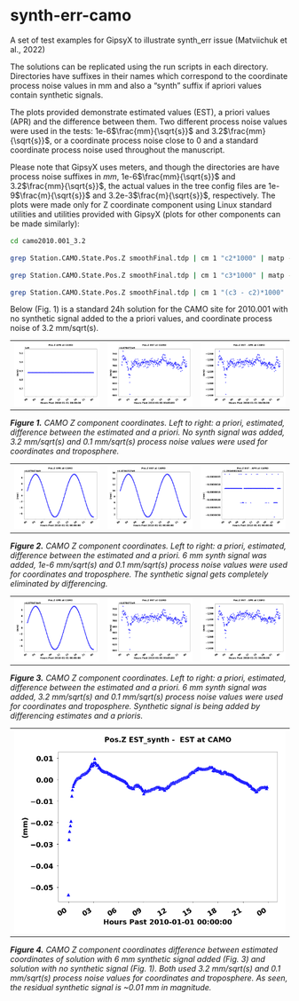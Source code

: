 # synth-err-camo
A set of test examples for GipsyX to illustrate synth_err issue (Matviichuk et al., 2022)

The solutions can be replicated using the run scripts in each directory. Directories have suffixes in their names which correspond to the coordinate process noise values in mm and also a “synth” suffix if apriori values contain synthetic signals. 

The plots provided demonstrate estimated values (EST), a priori values (APR) and the difference between them. Two different process noise values were used in the tests: 1e-6$\frac{mm}{\sqrt{s}}$ and 3.2$\frac{mm}{\sqrt{s}}$, or a coordinate process noise close to 0 and a standard coordinate process noise used throughout the manuscript. 

Please note that GipsyX uses meters, and though the directories are have process noise suffixes in $mm$, 1e-6$\frac{mm}{\sqrt{s}}$ and 3.2$\frac{mm}{\sqrt{s}}$, the actual values in the tree config files are 1e-9$\frac{m}{\sqrt{s}}$ and 3.2e-3$\frac{m}{\sqrt{s}}$, respectively. The plots were made only for Z coordinate component using Linux standard utilities and utilities provided with GipsyX (plots for other components can be made similarly):

```bash
cd camo2010.001_3.2
```
```bash
grep Station.CAMO.State.Pos.Z smoothFinal.tdp | cm 1 "c2*1000" | matp -nk -xl "Hours Past 2010-01-01 00:00:00" -secPast -fmtX "%H" -yl "(mm)" -t "Pos.Z APR at CAMO" -png APR_Z.png
```

```bash
grep Station.CAMO.State.Pos.Z smoothFinal.tdp | cm 1 "c3*1000" | matp -nk -xl "Hours Past 2010-01-01 00:00:00" -secPast -fmtX "%H" -yl "(mm)" -t "Pos.Z EST at CAMO" -png EST_Z.png
```

```bash
grep Station.CAMO.State.Pos.Z smoothFinal.tdp | cm 1 "(c3 - c2)*1000" | matp -nk -xl "Hours Past 2010-01-01 00:00:00" -secPast -fmtX "%H" -yl "(mm)" -t "Pos.Z EST - APR at CAMO" -png diff_EST_APR_Z.png
```

Below (Fig. 1) is a standard 24h solution for the CAMO site for 2010.001 with no synthetic signal added to the a priori values, and coordinate process noise of 3.2 mm/sqrt(s).




<!-- Fig 1 -->
|  |  |  |
 ------------- | ------------- | ------------- 
![](camo2010.001_3.2/APR_Z.png)|![](camo2010.001_3.2/EST_Z.png)|![](camo2010.001_3.2/diff_EST_APR_Z.png)

***Figure 1.** CAMO Z component coordinates. Left to right: a priori, estimated, difference between the estimated and a priori. No synth signal was added, 3.2 mm/sqrt(s) and 0.1 mm/sqrt(s) process noise values were used for coordinates and troposphere.*




<!-- Fig 2 -->
|  |  |  |
 ------------- | ------------- | ------------- 
![](camo2010.001_synth_1e-6/APR_Z.png)|![](camo2010.001_synth_1e-6/EST_Z.png)|![](camo2010.001_synth_1e-6/diff_EST_APR_Z.png)

***Figure 2.** CAMO Z component coordinates. Left to right: a priori, estimated, difference between the estimated and a priori. 6 mm synth signal was added, 1e-6 mm/sqrt(s) and 0.1 mm/sqrt(s) process noise values were used for coordinates and troposphere. The synthetic  signal gets completely eliminated by differencing.*

<!-- Fig 3 -->
|  |  |  |
 ------------- | ------------- | ------------- 
![](camo2010.001_synth_3.2/APR_Z.png)|![](camo2010.001_synth_3.2/EST_Z.png)|![](camo2010.001_synth_3.2/diff_EST_APR_Z.png)

***Figure 3.** CAMO Z component coordinates. Left to right: a priori, estimated, difference between the estimated and a priori. 6 mm synth signal was added, 3.2 mm/sqrt(s) and 0.1 mm/sqrt(s) process noise values were used for coordinates and troposphere. Synthetic signal is being added by differencing estimates and a prioris.*


<!-- Fig 4 -->
|  |
 ------------- |
![](cmp_Z.png)|

***Figure 4.** CAMO Z component coordinates difference between estimated coordinates of solution with 6 mm synthetic signal added (Fig. 3) and solution with no synthetic signal (Fig. 1). Both used 3.2 mm/sqrt(s) and 0.1 mm/sqrt(s) process noise values for coordinates and troposphere. As seen, the residual synthetic signal is ~0.01 mm in magnitude.*